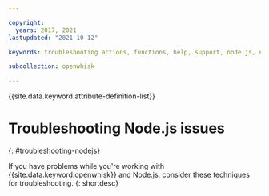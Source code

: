 ```yaml
---

copyright:
  years: 2017, 2021
lastupdated: "2021-10-12"

keywords: troubleshooting actions, functions, help, support, node.js, node, javascript

subcollection: openwhisk

---
```


{{site.data.keyword.attribute-definition-list}}

# Troubleshooting Node.js issues
{: #troubleshooting-nodejs}

If you have problems while you're working with {{site.data.keyword.openwhisk}} and Node.js, consider these techniques for troubleshooting. 
{: shortdesc}


